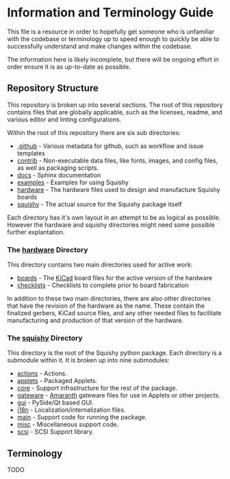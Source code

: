 # Information and Terminology Guide

This file is a resource in order to hopefully get someone who is unfamiliar with the codebase
or terminology up to speed enough to quickly be able to successfully understand and make changes
within the codebase.

The information here is likely incomplete, but there will be ongoing effort in order ensure it is
as up-to-date as possible.

## Repository Structure

This repository is broken up into several sections. The root of this repository contains files that are globally applicable, such as the licenses, readme, and various editor and linting configurations.

Within the root of this repository there are six sub directories:
 * [.github](./.github/) - Various metadata for github, such as workflow and issue templates
 * [contrib](./contrib/) - Non-executable data files, like fonts, images, and config files, as well as packaging scripts.
 * [docs](./docs/) - Sphinx documentation
 * [examples](./examples/) - Examples for using Squishy
 * [hardware](./hardware/) - The hardware files used to design and manufacture Squishy boards
 * [squishy](./squishy/) - The actual source for the Squishy package itself


Each directory has it's own layout in an attempt to be as logical as possible. However the hardware and squishy directories might need some possible further explantation.

### The [hardware](./hardware/) Directory

This directory contains two main directories used for active work:

 * [boards](./hardware/boards/) - The [KiCad](https://www.kicad.org/) board files for the active version of the hardware
 * [checklists](./hardware/checklists/) - Checklists to complete prior to board fabrication

In addition to these two main directories, there are also other directories that have the revision of the hardware as the name. These contain the finalized gerbers, KiCad source files, and any other needed files to facilitate manufacturing and production of that version of the hardware.

### The [squishy](./squishy/) Directory

This directory is the root of the Squishy python package. Each directory is a submodule within it. It is broken up into nine submodules:

 * [actions](./squishy/actions/) - Actions.
 * [applets](./squishy/applets/) - Packaged Applets.
 * [core](./squishy/core) - Support infrastructure for the rest of the package.
 * [gateware](./squishy/gateware/) - [Amaranth](https://github.com/amaranth-lang/amaranth) gateware files for use in Applets or other projects.
 * [gui](./squishy/gui/) - PySide/Qt based GUI.
 * [i18n](./squishy/i18n/) - Localization/internalization files.
 * [main](./squishy/main/) - Support code for running the package.
 * [misc](./squishy/misc/) - Miscellaneous support code.
 * [scsi](./squishy/scsi/) - SCSI Support library.

## Terminology

TODO
